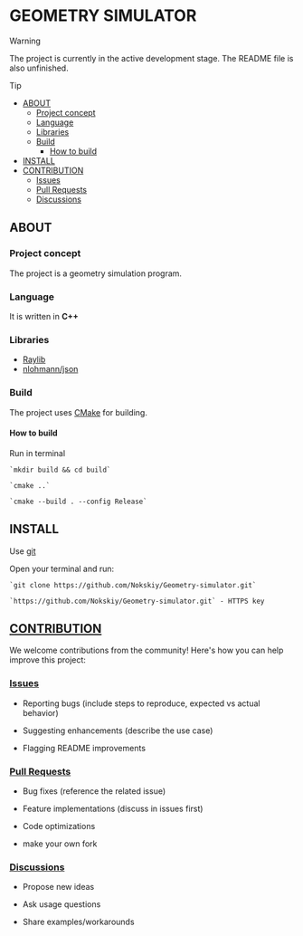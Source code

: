 # GEOMETRY SIMULATOR
> [!WARNING]
> The project is currently in the active development stage. The README file is also unfinished.

> [!TIP]
>
> - [ABOUT](#about)
>   - [Project concept](#project-concept)
>    - [Language](#language)
>    - [Libraries](#libraries)
>    - [Build](#build)
>        - [How to build](#how-to-build)
>- [INSTALL](#install)
>- [CONTRIBUTION](#contribution)
>    - [Issues](#issues)
>    - [Pull Requests](#pull-requests)
>    - [Discussions](#discussions)

## ABOUT
### Project concept
The project is a geometry simulation program.

### Language
It is written in __C++__

### Libraries
- [Raylib](https://github.com/raysan5/raylib)
- [nlohmann/json](https://github.com/nlohmann/json)

### Build

The project uses [CMake](https://cmake.org/) for building.

#### How to build

Run in terminal

    `mkdir build && cd build`

    `cmake ..`

    `cmake --build . --config Release`

## INSTALL
Use [git](https://git-scm.com/)

Open your terminal and run:

    `git clone https://github.com/Nokskiy/Geometry-simulator.git`

    `https://github.com/Nokskiy/Geometry-simulator.git` - HTTPS key

## [CONTRIBUTION](https://github.com/Nokskiy/Geometry-simulator/blob/main/CONTRIBUTING.md)
We welcome contributions from the community! Here's how you can help improve this project:

### [Issues](https://github.com/Nokskiy/Geometry-simulator/issues)

- Reporting bugs (include steps to reproduce, expected vs actual behavior)

- Suggesting enhancements (describe the use case)

- Flagging README improvements

### [Pull Requests](https://github.com/Nokskiy/Geometry-simulator/pulls)

- Bug fixes (reference the related issue)

- Feature implementations (discuss in issues first)

- Code optimizations

- make your own fork

### [Discussions](https://github.com/Nokskiy/Geometry-simulator/discussions)

- Propose new ideas

- Ask usage questions

- Share examples/workarounds